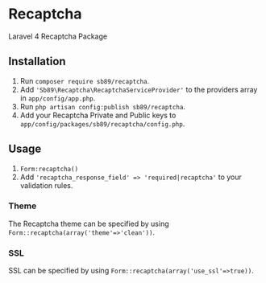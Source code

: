 Recaptcha
=========

Laravel 4 Recaptcha Package

## Installation
1.  Run  `composer require sb89/recaptcha`.
2.  Add `'Sb89\Recaptcha\RecaptchaServiceProvider'` to the providers array in `app/config/app.php`.
3.  Run `php artisan config:publish sb89/recaptcha`.
4.  Add your Recaptcha Private and Public keys to `app/config/packages/sb89/recaptcha/config.php`.

## Usage
1.  `Form:recaptcha()`
2.  Add `'recaptcha_response_field' => 'required|recaptcha'` to your validation rules.

### Theme
The Recaptcha theme can be specified by using `Form::recaptcha(array('theme'=>'clean'))`.

### SSL
SSL can be specified by using `Form::recaptcha(array('use_ssl'=>true))`.

